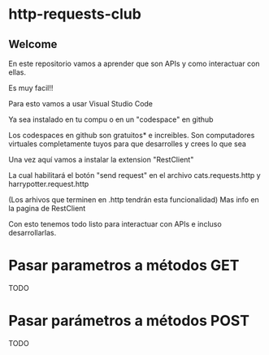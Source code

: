# http-requests-club

## Welcome

En este repositorio vamos a aprender que son APIs y como interactuar con ellas.

Es muy facil!! 

Para esto vamos a usar Visual Studio Code

Ya sea instalado en tu compu o en un "codespace" en github

Los codespaces en github son gratuitos* e increibles. Son computadores virtuales completamente tuyos para que desarrolles y crees lo que sea

Una vez aquí vamos a instalar la extension "RestClient" 

La cual habilitará el botón "send request" en el archivo cats.requests.http y harrypotter.request.http

(Los arhivos que terminen en .http tendrán esta funcionalidad) Mas info en la pagina de RestClient

Con esto tenemos todo listo para interactuar con APIs e incluso desarrollarlas.


# Pasar parametros a métodos GET

TODO


# Pasar parámetros a métodos POST

TODO